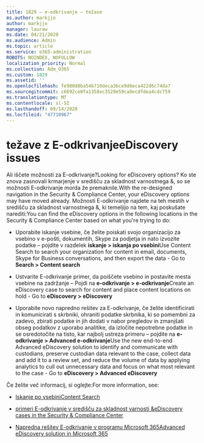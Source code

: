 ```yaml
---
title: 1829 – e-odkrivanje – težave
ms.author: markjjo
author: markjjo
manager: lauraw
ms.date: 04/21/2020
ms.audience: Admin
ms.topic: article
ms.service: o365-administration
ROBOTS: NOINDEX, NOFOLLOW
localization_priority: Normal
ms.collection: Adm_O365
ms.custom: 1829
ms.assetid: ''
ms.openlocfilehash: fe980d8ba54b710deca3bce9d8eca422d6c74da7
ms.sourcegitcommit: c6692ce0fa1358ec3529e59ca0ecdfdea4cdc759
ms.translationtype: MT
ms.contentlocale: sl-SI
ms.lasthandoff: 09/14/2020
ms.locfileid: "47710967"
---
```

# <a name="ediscovery-issues"></a><span data-ttu-id="633c0-102">težave z E-odkrivanje</span><span class="sxs-lookup"><span data-stu-id="633c0-102">eDiscovery issues</span></span>

<span data-ttu-id="633c0-103">Ali iščete možnosti za E-odkrivanje?</span><span class="sxs-lookup"><span data-stu-id="633c0-103">Looking for eDiscovery options?</span></span> <span data-ttu-id="633c0-104">Ko ste znova zasnovali krmarjenje v središču za skladnost varnostnega &, so se možnosti E-odkrivanje morda že premaknile.</span><span class="sxs-lookup"><span data-stu-id="633c0-104">With the re-designed navigation in the Security & Compliance Center, your eDiscovery options may have moved already.</span></span>  <span data-ttu-id="633c0-105">Možnosti E-odkrivanje najdete na teh mestih v središču za skladnost varnostnega &, ki temeljijo na tem, kaj poskušate narediti:</span><span class="sxs-lookup"><span data-stu-id="633c0-105">You can find the eDiscovery options in the following locations in the Security & Compliance Center based on what you're trying to do:</span></span>

- <span data-ttu-id="633c0-106">Uporabite iskanje vsebine, če želite poiskati svojo organizacijo za vsebino v e-pošti, dokumentih, Skype za podjetja in nato izvozite podatke – pojdite v razdelek **iskanje > iskanja po vsebini**</span><span class="sxs-lookup"><span data-stu-id="633c0-106">Use Content Search to search your organization for content in email, documents, Skype for Business conversations, and then export the data - Go to **Search > Content search**</span></span>

- <span data-ttu-id="633c0-107">Ustvarite E-odkrivanje primer, da poiščete vsebino in postavite mesta vsebine na zadržanje – Pojdi na **e-odkrivanje > e-odkrivanje**</span><span class="sxs-lookup"><span data-stu-id="633c0-107">Create an eDiscovery case to search for content and place content locations on hold - Go to **eDiscovery > eDiscovery**</span></span>

- <span data-ttu-id="633c0-108">Uporabite novo napredno rešitev za E-odkrivanje, če želite identificirati in komunicirati s skrbniki, ohraniti podatke skrbnika, ki so pomembni za zadevo, zbirati podatke in jih dodati v nabor pregledov in zmanjšati obseg podatkov z uporabo analitike, da izločite nepotrebne podatke in se osredotočite na tisto, kar najbolj ustreza primeru – pojdite na **e-odkrivanje > Advanced e-odkrivanje**</span><span class="sxs-lookup"><span data-stu-id="633c0-108">Use the new end-to-end Advanced eDiscovery solution to identify and communicate with custodians, preserve custodian data relevant to the case, collect data and add it to a review set, and reduce the volume of data by applying analytics to cull out unnecessary data and focus on what most relevant to the case -  Go to **eDiscovery > Advanced eDiscovery**</span></span>

<span data-ttu-id="633c0-109">Če želite več informacij, si oglejte:</span><span class="sxs-lookup"><span data-stu-id="633c0-109">For more information, see:</span></span>

- [<span data-ttu-id="633c0-110">Iskanje po vsebini</span><span class="sxs-lookup"><span data-stu-id="633c0-110">Content Search</span></span>](https://docs.microsoft.com/microsoft-365/compliance/content-search)

- [<span data-ttu-id="633c0-111">primeri E-odkrivanje v središču za skladnost varnosti &</span><span class="sxs-lookup"><span data-stu-id="633c0-111">eDiscovery cases in the Security & Compliance Center</span></span>](https://docs.microsoft.com/microsoft-365/compliance/ediscovery-cases)

- [<span data-ttu-id="633c0-112">Napredna rešitev E-odkrivanje v programu Microsoft 365</span><span class="sxs-lookup"><span data-stu-id="633c0-112">Advanced eDiscovery solution in Microsoft 365</span></span>](https://docs.microsoft.com/microsoft-365/compliance/overview-ediscovery-20)
